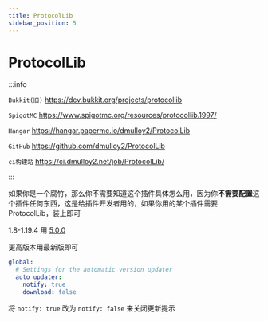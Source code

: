 ```yaml
---
title: ProtocolLib
sidebar_position: 5
---
```


# ProtocolLib

:::info

`Bukkit(旧)` https://dev.bukkit.org/projects/protocollib

`SpigotMC` https://www.spigotmc.org/resources/protocollib.1997/

`Hangar` https://hangar.papermc.io/dmulloy2/ProtocolLib

`GitHub` https://github.com/dmulloy2/ProtocolLib

`ci构建站` https://ci.dmulloy2.net/job/ProtocolLib/

:::

如果你是一个腐竹，那么你不需要知道这个插件具体怎么用，因为你**不需要配置**这个插件任何东西，这是给插件开发者用的，如果你用的某个插件需要 ProtocolLib，装上即可

1.8-1.19.4 用 [5.0.0](https://github.com/dmulloy2/ProtocolLib/releases/tag/5.0.0)

更高版本用最新版即可

```yaml title="plugins\ProtocolLib\config.yml"
global:
  # Settings for the automatic version updater
  auto updater:
    notify: true
    download: false
```

将 `notify: true` 改为 `notify: false` 来关闭更新提示
